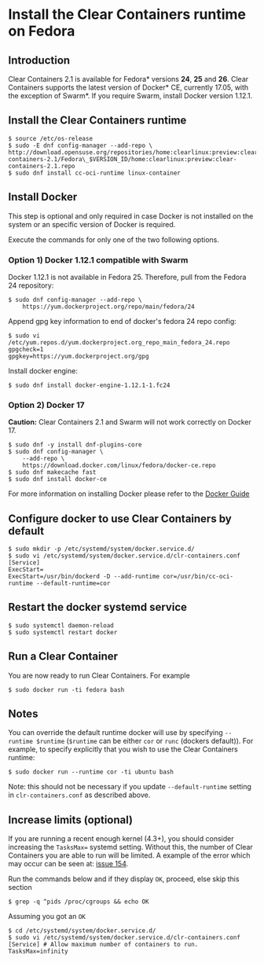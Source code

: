 # Install the Clear Containers runtime on Fedora

## Introduction

Clear Containers 2.1 is available for Fedora\* versions **24**, **25** and **26**.
Clear Containers supports the latest version of Docker\* CE, currently 17.05,
with the exception of Swarm\*. If you require Swarm, install Docker version
1.12.1.


## Install the Clear Containers runtime

```
$ source /etc/os-release
$ sudo -E dnf config-manager --add-repo \
http://download.opensuse.org/repositories/home:clearlinux:preview:clear-containers-2.1/Fedora\_$VERSION_ID/home:clearlinux:preview:clear-containers-2.1.repo
$ sudo dnf install cc-oci-runtime linux-container
```

## Install Docker

This step is optional and only required in case Docker is not
installed on the system or an specific version of Docker is
required.

Execute the commands for only one of the two following options.

### Option 1) Docker 1.12.1 compatible with Swarm

Docker 1.12.1 is not available in Fedora 25. Therefore, pull from the Fedora 24 repository:

```
$ sudo dnf config-manager --add-repo \
	https://yum.dockerproject.org/repo/main/fedora/24
```
Append gpg key information to end of docker's fedora 24 repo config:
```
$ sudo vi /etc/yum.repos.d/yum.dockerproject.org_repo_main_fedora_24.repo
gpgcheck=1
gpgkey=https://yum.dockerproject.org/gpg
```
Install docker engine:
```
$ sudo dnf install docker-engine-1.12.1-1.fc24
```

### Option 2) Docker 17

**Caution:** Clear Containers 2.1 and Swarm will not work correctly on Docker 17.

```
$ sudo dnf -y install dnf-plugins-core
$ sudo dnf config-manager \
    --add-repo \
    https://download.docker.com/linux/fedora/docker-ce.repo
$ sudo dnf makecache fast
$ sudo dnf install docker-ce
```

For more information on installing Docker please refer to the
[Docker Guide](https://docs.docker.com/engine/installation/linux/fedora)

## Configure docker to use Clear Containers by default
```
$ sudo mkdir -p /etc/systemd/system/docker.service.d/
$ sudo vi /etc/systemd/system/docker.service.d/clr-containers.conf
[Service]
ExecStart=
ExecStart=/usr/bin/dockerd -D --add-runtime cor=/usr/bin/cc-oci-runtime --default-runtime=cor
```
## Restart the docker systemd service
```
$ sudo systemctl daemon-reload
$ sudo systemctl restart docker
```

## Run a Clear Container
You are now ready to run Clear Containers. For example
```
$ sudo docker run -ti fedora bash
```
## Notes
You can override the default runtime docker will use by specifying
`--runtime $runtime` (`$runtime` can be either `cor` or `runc` (dockers
default)). For example, to specify explicitly that you wish to use the
Clear Containers runtime:
```
$ sudo docker run --runtime cor -ti ubuntu bash
```
Note: this should not be necessary if you update `--default-runtime` setting in `clr-containers.conf` as described above.

## Increase limits (optional)
If you are running a recent enough kernel (4.3+), you should consider
increasing the `TasksMax=` systemd setting. Without this, the number of
Clear Containers you are able to run will be limited.  A example of the error
which may occur can be seen at:
[issue 154](https://github.com/01org/cc-oci-runtime/issues/154).


Run the commands below and if they display `OK`, proceed, else skip this
section
```
$ grep -q ^pids /proc/cgroups && echo OK
```
Assuming you got an `OK`
```
$ cd /etc/systemd/system/docker.service.d/
$ sudo vi /etc/systemd/system/docker.service.d/clr-containers.conf
[Service] # Allow maximum number of containers to run.
TasksMax=infinity
```
